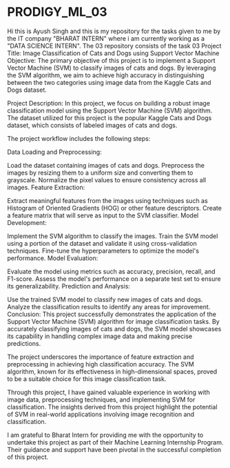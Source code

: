 # PRODIGY_ML_03
Hi this is Ayush Singh and this is my repository for the tasks given to me by the IT company "BHARAT INTERN" where i am currently working as a "DATA SCIENCE INTERN". The 03 repository consists of the task 03
Project Title: Image Classification of Cats and Dogs using Support Vector Machine
Objective:
The primary objective of this project is to implement a Support Vector Machine (SVM) to classify images of cats and dogs. By leveraging the SVM algorithm, we aim to achieve high accuracy in distinguishing between the two categories using image data from the Kaggle Cats and Dogs dataset.

Project Description:
In this project, we focus on building a robust image classification model using the Support Vector Machine (SVM) algorithm. The dataset utilized for this project is the popular Kaggle Cats and Dogs dataset, which consists of labeled images of cats and dogs.

The project workflow includes the following steps:

Data Loading and Preprocessing:

Load the dataset containing images of cats and dogs.
Preprocess the images by resizing them to a uniform size and converting them to grayscale.
Normalize the pixel values to ensure consistency across all images.
Feature Extraction:

Extract meaningful features from the images using techniques such as Histogram of Oriented Gradients (HOG) or other feature descriptors.
Create a feature matrix that will serve as input to the SVM classifier.
Model Development:

Implement the SVM algorithm to classify the images.
Train the SVM model using a portion of the dataset and validate it using cross-validation techniques.
Fine-tune the hyperparameters to optimize the model's performance.
Model Evaluation:

Evaluate the model using metrics such as accuracy, precision, recall, and F1-score.
Assess the model's performance on a separate test set to ensure its generalizability.
Prediction and Analysis:

Use the trained SVM model to classify new images of cats and dogs.
Analyze the classification results to identify any areas for improvement.
Conclusion:
This project successfully demonstrates the application of the Support Vector Machine (SVM) algorithm for image classification tasks. By accurately classifying images of cats and dogs, the SVM model showcases its capability in handling complex image data and making precise predictions.

The project underscores the importance of feature extraction and preprocessing in achieving high classification accuracy. The SVM algorithm, known for its effectiveness in high-dimensional spaces, proved to be a suitable choice for this image classification task.

Through this project, I have gained valuable experience in working with image data, preprocessing techniques, and implementing SVM for classification. The insights derived from this project highlight the potential of SVM in real-world applications involving image recognition and classification.

I am grateful to Bharat Intern for providing me with the opportunity to undertake this project as part of their Machine Learning Internship Program. Their guidance and support have been pivotal in the successful completion of this project.
